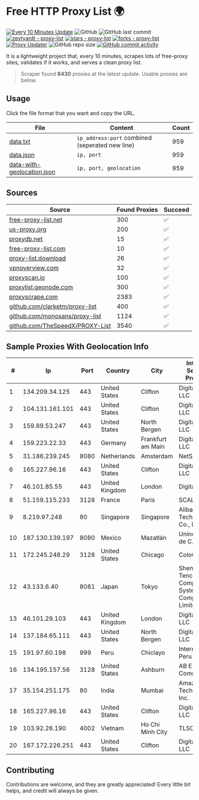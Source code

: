 
# Free HTTP Proxy List 🌍

[![Every 10 Minutes Update](https://github.com/mertguvencli/http-proxy-list/actions/workflows/main.yml/badge.svg?branch=main)](https://github.com/mertguvencli/http-proxy-list/actions/workflows/main.yml)
![GitHub](https://img.shields.io/github/license/mertguvencli/http-proxy-list)
![GitHub last commit](https://img.shields.io/github/last-commit/mertguvencli/http-proxy-list)
[![zevtyardt - proxy-list](https://img.shields.io/static/v1?label=zevtyardt&message=proxy-list&color=blue&logo=github)](https://github.com/zevtyardt/proxy-list "Go to GitHub repo")
[![stars - proxy-list](https://img.shields.io/github/stars/zevtyardt/proxy-list?style=social)](https://github.com/zevtyardt/proxy-list)
[![forks - proxy-list](https://img.shields.io/github/forks/zevtyardt/proxy-list?style=social)](https://github.com/zevtyardt/proxy-list)
[![Proxy Updater](https://github.com/zevtyardt/proxy-list/workflows/Proxy%20Updater/badge.svg)](https://github.com/zevtyardt/proxy-list/actions?query=workflow:"Proxy+Updater")
![GitHub repo size](https://img.shields.io/github/repo-size/zevtyardt/proxy-list)
[![GitHub commit activity](https://img.shields.io/github/commit-activity/m/zevtyardt/proxy-list?logo=commits)](https://github.com/zevtyardt/proxy-list/commits/main)

It is a lightweight project that, every 10 minutes, scrapes lots of free-proxy sites, validates if it works, and serves a clean proxy list.

> Scraper found **8430** proxies at the latest update. Usable proxies are below.

## Usage

Click the file format that you want and copy the URL.

|File|Content|Count|
|----|-------|-----|
|[data.txt](https://raw.githubusercontent.com/mertguvencli/http-proxy-list/main/proxy-list/data.txt)|`ip_address:port` combined (seperated new line)|959|
|[data.json](https://raw.githubusercontent.com/mertguvencli/http-proxy-list/main/proxy-list/data.json)|`ip, port`|959|
|[data-with-geolocation.json](https://raw.githubusercontent.com/mertguvencli/http-proxy-list/main/proxy-list/data-with-geolocation.json)|`ip, port, geolocation`|959|

## Sources

|Source|Found Proxies|Succeed|
|------|-------------|-------|
|[free-proxy-list.net](https://free-proxy-list.net)|300|✅|
|[us-proxy.org](https://www.us-proxy.org)|200|✅|
|[proxydb.net](http://proxydb.net)|15|✅|
|[free-proxy-list.com](https://free-proxy-list.com/?page=&port=&type%5B%5D=http&type%5B%5D=https&up_time=0&search=Search)|10|✅|
|[proxy-list.download](https://www.proxy-list.download/HTTP)|26|✅|
|[vpnoverview.com](https://vpnoverview.com/privacy/anonymous-browsing/free-proxy-servers)|32|✅|
|[proxyscan.io](https://www.proxyscan.io)|100|✅|
|[proxylist.geonode.com](https://proxylist.geonode.com/api/proxy-list?limit=300&page=1&sort_by=lastChecked&sort_type=desc&protocols=http,https)|300|✅|
|[proxyscrape.com](https://api.proxyscrape.com/v2/?request=displayproxies&protocol=http&timeout=10000&country=all&ssl=all&anonymity=all)|2383|✅|
|[github.com/clarketm/proxy-list](https://raw.githubusercontent.com/clarketm/proxy-list/master/proxy-list-raw.txt)|400|✅|
|[github.com/monosans/proxy-list](https://raw.githubusercontent.com/monosans/proxy-list/main/proxies/http.txt)|1124|✅|
|[github.com/TheSpeedX/PROXY-List](https://raw.githubusercontent.com/TheSpeedX/PROXY-List/master/http.txt)|3540|✅|


## Sample Proxies With Geolocation Info

|#|Ip|Port|Country|City|Internet Service Provider|
|-|--|----|-------|----|-------------------------|
|1|134.209.34.125|443|United States|Clifton|DigitalOcean, LLC|
|2|104.131.161.101|443|United States|Clifton|DigitalOcean, LLC|
|3|159.89.53.247|443|United States|North Bergen|DigitalOcean, LLC|
|4|159.223.22.33|443|Germany|Frankfurt am Main|DigitalOcean, LLC|
|5|31.186.239.245|8080|Netherlands|Amsterdam|NetSkope Inc|
|6|165.227.96.16|443|United States|Clifton|DigitalOcean, LLC|
|7|46.101.85.55|443|United Kingdom|London|DigitalOcean|
|8|51.159.115.233|3128|France|Paris|SCALEWAY|
|9|8.219.97.248|80|Singapore|Singapore|Alibaba (US) Technology Co., Ltd.|
|10|187.130.139.197|8080|Mexico|Mazatlán|Uninet S.A. de C.V.|
|11|172.245.248.29|3128|United States|Chicago|ColoCrossing|
|12|43.133.6.40|8081|Japan|Tokyo|Shenzhen Tencent Computer Systems Company Limited|
|13|46.101.29.103|443|United Kingdom|London|DigitalOcean, LLC|
|14|137.184.65.111|443|United States|North Bergen|DigitalOcean, LLC|
|15|191.97.60.198|999|Peru|Chiclayo|Internexa Peru S.A|
|16|134.195.157.56|3128|United States|Ashburn|AB E-Commerce|
|17|35.154.251.175|80|India|Mumbai|Amazon Technologies Inc.|
|18|165.227.96.16|443|United States|Clifton|DigitalOcean, LLC|
|19|103.92.26.190|4002|Vietnam|Ho Chi Minh City|TLSOFT|
|20|167.172.226.251|443|United States|Clifton|DigitalOcean, LLC|



## Contributing

Contributions are welcome, and they are greatly appreciated! Every
little bit helps, and credit will always be given.


